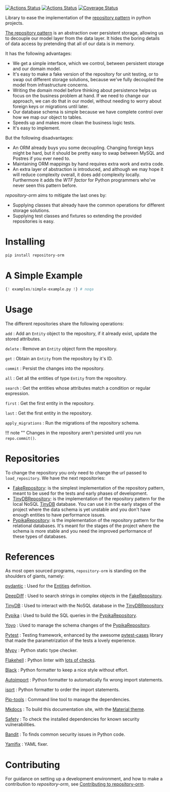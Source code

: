 [![Actions Status](https://github.com/lyz-code/repository-orm/workflows/Tests/badge.svg)](https://github.com/lyz-code/repository-orm/actions)
[![Actions Status](https://github.com/lyz-code/repository-orm/workflows/Build/badge.svg)](https://github.com/lyz-code/repository-orm/actions)
[![Coverage Status](https://coveralls.io/repos/github/lyz-code/repository-orm/badge.svg?branch=master)](https://coveralls.io/github/lyz-code/repository-orm?branch=master)

Library to ease the implementation of the [repository
pattern](https://lyz-code.github.io/blue-book/architecture/repository_pattern/)
in python projects.

[The repository
pattern](https://www.cosmicpython.com/book/chapter_02_repository.html) is an
abstraction over persistent storage, allowing us to decouple our model layer
from the data layer. It hides the boring details of data access by pretending
that all of our data is in memory.

It has the following advantages:

* We get a simple interface, which we control, between persistent storage and
    our domain model.
* It's easy to make a fake version of the repository for unit testing, or to
    swap out different storage solutions, because we've fully decoupled the
    model from infrastructure concerns.
* Writing the domain model before thinking about persistence helps us focus on
    the business problem at hand. If we need to change our approach, we can do
    that in our model, without needing to worry about foreign keys or migrations
    until later.
* Our database schema is simple because we have complete control over how
    we map our object to tables.
* Speeds up and makes more clean the business logic tests.
* It's easy to implement.

But the following disadvantages:

* An ORM already buys you some decoupling. Changing foreign keys might be hard,
    but it should be pretty easy to swap between MySQL and Postres if you ever
    need to.
* Maintaining ORM mappings by hand requires extra work and extra code.
* An extra layer of abstraction is introduced, and although we may hope it will
    reduce complexity overall, it does add complexity locally. Furthermore it
    adds the *WTF factor* for Python programmers who've never seen this pattern
    before.

*repository-orm* aims to mitigate the last ones by:

* Supplying classes that already have the common operations for different
    storage solutions.
* Supplying test classes and fixtures so extending the provided repositories is
    easy.

# Installing

```bash
pip install repository-orm
```

# A Simple Example

```python
{! examples/simple-example.py !} # noqa
```

# Usage

The different repositories share the following operations:

`add`
: Add an `Entity` object to the repository, if it already exist, update the
    stored attributes.

`delete`
: Remove an `Entity` object form the repository.

`get`
: Obtain an `Entity` from the repository by it's ID.

`commit`
: Persist the changes into the repository.

`all`
: Get all the entities of type `Entity` from the repository.

`search`
: Get the entities whose attributes match a condition or regular expression.

`first`
: Get the first entity in the repository.

`last`
: Get the first entity in the repository.

`apply_migrations`
: Run the migrations of the repository schema.

!!! note ""
    Changes in the repository aren't persisted until you run `repo.commit()`.

# Repositories

To change the repository you only need to change the url passed to
`load_repository`. We have the next repositories:

* [FakeRepository](fake_repository.md): is the simplest implementation of the
    repository pattern, meant to be used for the tests and early phases of
    development.
* [TinyDBRepository](tinydb_repository.md): is the implementation of the
    repository pattern for the local NoSQL
    [TinyDB](https://tinydb.readthedocs.io/en/latest/usage.html) database. You
    can use it in the early stages of the project where the data schema is yet
    unstable and you don't have enough entities to have performance issues.
* [PypikaRepository](pypika_repository.md): is the implementation of the
    repository pattern for the relational databases. It's meant for the stages
    of the project where the schema is more stable and you need the improved
    performance of these types of databases.

# References

As most open sourced programs, `repository-orm` is standing on the shoulders of
giants, namely:

[pydantic](https://pydantic-docs.helpmanual.io/)
: Used for the [Entities](models.md#entities) definition.

[DeepDiff](https://deepdiff.readthedocs.io)
: Used to search strings in complex objects in the
    [FakeRepository](fake_repository.md).

[TinyDB](https://tinydb.readthedocs.io/en/latest/usage.html)
: Used to interact with the NoSQL database in the
    [TinyDBRepository](tinydb_repository.md)

[Pypika](https://pypika.readthedocs.io/en/latest/)
: Used to build the SQL queries in the [PypikaRepository](pypika_repository.md).

[Yoyo](https://ollycope.com/software/yoyo/latest)
: Used to manage the schema changes of the
    [PypikaRepository](pypika_repository.md).

[Pytest](https://docs.pytest.org/en/latest)
: Testing framework, enhanced by the awesome
    [pytest-cases](https://smarie.github.io/python-pytest-cases/) library that made
    the parametrization of the tests a lovely experience.

[Mypy](https://mypy.readthedocs.io/en/stable/)
: Python static type checker.

[Flakehell](https://github.com/life4/flakehell)
: Python linter with [lots of
    checks](https://lyz-code.github.io/blue-book/devops/flakehell/#plugins).

[Black](https://black.readthedocs.io/en/stable/)
: Python formatter to keep a nice style without effort.

[Autoimport](https://github.com/lyz-code/autoimport)
: Python formatter to automatically fix wrong import statements.

[isort](https://github.com/timothycrosley/isort)
: Python formatter to order the import statements.

[Pip-tools](https://github.com/jazzband/pip-tools)
: Command line tool to manage the dependencies.

[Mkdocs](https://www.mkdocs.org/)
: To build this documentation site, with the
[Material theme](https://squidfunk.github.io/mkdocs-material).

[Safety](https://github.com/pyupio/safety)
: To check the installed dependencies for known security vulnerabilities.

[Bandit](https://bandit.readthedocs.io/en/latest/)
: To finds common security issues in Python code.

[Yamlfix](https://github.com/lyz-code/yamlfix)
: YAML fixer.

# Contributing

For guidance on setting up a development environment, and how to make
a contribution to *repository-orm*, see [Contributing to
repository-orm](https://lyz-code.github.io/repository-orm/contributing).
